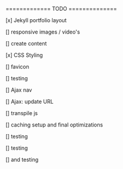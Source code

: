 ============= TODO ============== 

[x] Jekyll portfolio layout

[] responsive images / video's

[] create content

[x] CSS Styling

[] favicon

[] testing

[] Ajax nav

[] Ajax: update URL

[] transpile js

[] caching setup and final optimizations

[] testing

[] testing

[] and testing
